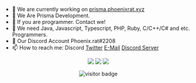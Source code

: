 - 🔭 We are currently working on [prisma.phoenixrat.xyz](https://prisma.phoenixrat.xyz)
- 🌱 We Are Prisma Development.
- 👯 If you are programmer. Contact we!
- 🤔 We need Java, Javascript, Typescript, PHP, Ruby, C/C++/C# and etc. Programmers.
- 💬 Our Discord Account Phoenix.rat#2208
- 📫 How to reach me: Discord [Twitter](https://twitter.com/cagan_aydin) [E-Mail](mailto:prisma@phoenixrat.xyz) [Discord Server](https://discord.gg/HVeNqHjquw)

<p align="center">
    <a href="https://instagram.com/phoenix.rat" target"blank_"><img src="https://img.shields.io/badge/INSTAGRAM%20-DC3175.svg?&style=for-the-badge&logo=instagram&logoColor=white"></a>
       <a href="https://open.spotify.com/user/cagan-ayin" target"blank_"><img src="https://img.shields.io/badge/Spotify%20-1ed760.svg?&style=for-the-badge&logo=spotify&logoColor=white"></a>
       <a href="https://discord.gg/HVeNqHjquw" target"blank_"><img src="https://img.shields.io/discord/878378245882535966?style=for-the-badge"></a></a>
</p>
<p align='center'>
  <img src="https://visitor-badge.glitch.me/badge?page_id=PrismaDevelopment" alt="visitor badge"/>
</p>
